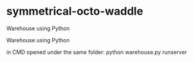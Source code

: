 # symmetrical-octo-waddle
Warehouse using Python 

Warehouse using Python 

in CMD opened under the same folder:
python warehouse.py runserver
